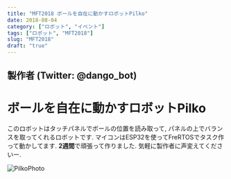 ```yaml
---
title: "MFT2018 ボールを自在に動かすロボットPilko"
date: 2018-08-04
category: ["ロボット", "イベント"]
tags: ["ロボット", "MFT2018"]
slug: "MFT2018"
draft: "true"
---
```


## 製作者 (Twitter: @dango\_bot)
# ボールを自在に動かすロボットPilko
このロボットはタッチパネルでボールの位置を読み取って, パネルの上でバランスを取ってくれるロボットです.
マイコンはESP32を使ってFreRTOSでタスク作って動かしてます.
**2週間**で頑張って作りました.
気軽に製作者に声変えてくださいー.

![PilkoPhoto]({filename}/images/2018-08-04-PilkoPhoto.jpeg)
